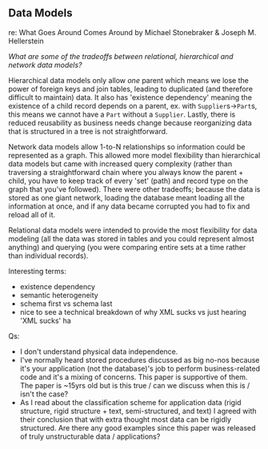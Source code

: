 ## Data Models
re: What Goes Around Comes Around by Michael Stonebraker & Joseph M. Hellerstein

_What are some of the tradeoffs between relational, hierarchical and network data models?_

Hierarchical data models only allow *one* parent which means we lose the power of foreign keys and join tables,
leading to duplicated (and therefore difficult to maintain) data. It also has 'existence dependency' meaning the existence of a child record depends
on a parent, ex. with `Supplier`s->`Part`s, this means we cannot have a `Part` without a `Supplier`. Lastly, there
is reduced reusability as business needs change because reorganizing data that is structured in a tree is not straightforward.

Network data models allow 1-to-N relationships so information could be represented as a graph. This allowed more model flexibility than hierarchical data models but came with increased query complexity (rather than traversing a straightforward chain where you always know the parent + child, you have to keep track of every 'set' (path) and record type on the graph that you've followed). There were other tradeoffs; because the data is stored as one giant network, loading the database meant loading all the information at once, and if any data became corrupted you had to fix and reload all of it.

Relational data models were intended to provide the most flexibility for data modeling (all the data was stored in tables and you could represent almost anything) and querying (you were comparing entire sets at a time rather than individual records).

Interesting terms:
- existence dependency
- semantic heterogeneity
- schema first vs schema last
- nice to see a technical breakdown of why XML sucks vs just hearing 'XML sucks' ha

Qs:
- I don't understand physical data independence.
- I've normally heard stored procedures discussed as big no-nos because it's your application (not the database)'s job to perform business-related code and it's a mixing of concerns. This paper is supportive of them. The paper is ~15yrs old but is this true / can we discuss when this is / isn't the case?
- As I read about the classification scheme for application data (rigid structure, rigid structure + text, semi-structured, and text) I agreed with their conclusion that with extra thought most data can be rigidly structured.  Are there any good examples since this paper was released of truly unstructurable data / applications?